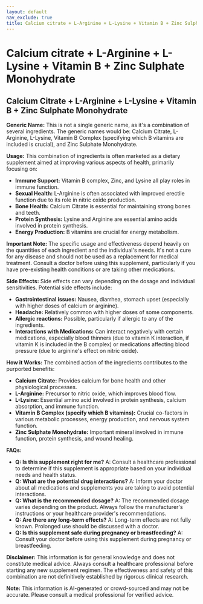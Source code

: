```yaml
---
layout: default
nav_exclude: true
title: Calcium citrate + L-Arginine + L-Lysine + Vitamin B + Zinc Sulphate Monohydrate
---
```


# Calcium citrate + L-Arginine + L-Lysine + Vitamin B + Zinc Sulphate Monohydrate

## Calcium Citrate + L-Arginine + L-Lysine + Vitamin B + Zinc Sulphate Monohydrate

**Generic Name:**  This is not a single generic name, as it's a combination of several ingredients.  The generic names would be: Calcium Citrate, L-Arginine, L-Lysine, Vitamin B Complex (specifying which B vitamins are included is crucial), and Zinc Sulphate Monohydrate.

**Usage:** This combination of ingredients is often marketed as a dietary supplement aimed at improving various aspects of health, primarily focusing on:

* **Immune Support:** Vitamin B complex, Zinc, and Lysine all play roles in immune function.
* **Sexual Health:** L-Arginine is often associated with improved erectile function due to its role in nitric oxide production.
* **Bone Health:** Calcium Citrate is essential for maintaining strong bones and teeth.
* **Protein Synthesis:**  Lysine and Arginine are essential amino acids involved in protein synthesis.  
* **Energy Production:**  B vitamins are crucial for energy metabolism.


**Important Note:**  The specific usage and effectiveness depend heavily on the quantities of each ingredient and the individual's needs.  It's not a cure for any disease and should not be used as a replacement for medical treatment.  Consult a doctor before using this supplement, particularly if you have pre-existing health conditions or are taking other medications.

**Side Effects:** Side effects can vary depending on the dosage and individual sensitivities. Potential side effects include:

* **Gastrointestinal issues:** Nausea, diarrhea, stomach upset (especially with higher doses of calcium or arginine).
* **Headache:**  Relatively common with higher doses of some components.
* **Allergic reactions:** Possible, particularly if allergic to any of the ingredients.
* **Interactions with Medications:** Can interact negatively with certain medications, especially blood thinners (due to vitamin K interaction, if vitamin K is included in the B complex) or medications affecting blood pressure (due to arginine's effect on nitric oxide).


**How it Works:** The combined action of the ingredients contributes to the purported benefits:

* **Calcium Citrate:** Provides calcium for bone health and other physiological processes.
* **L-Arginine:** Precursor to nitric oxide, which improves blood flow.
* **L-Lysine:** Essential amino acid involved in protein synthesis, calcium absorption, and immune function.
* **Vitamin B Complex (specify which B vitamins):**  Crucial co-factors in various metabolic processes, energy production, and nervous system function.
* **Zinc Sulphate Monohydrate:** Important mineral involved in immune function, protein synthesis, and wound healing.

**FAQs:**

* **Q: Is this supplement right for me?** A:  Consult a healthcare professional to determine if this supplement is appropriate based on your individual needs and health status.
* **Q: What are the potential drug interactions?** A:  Inform your doctor about all medications and supplements you are taking to avoid potential interactions.
* **Q:  What is the recommended dosage?** A: The recommended dosage varies depending on the product.  Always follow the manufacturer's instructions or your healthcare provider's recommendations.
* **Q:  Are there any long-term effects?** A:  Long-term effects are not fully known.  Prolonged use should be discussed with a doctor.
* **Q: Is this supplement safe during pregnancy or breastfeeding?** A: Consult your doctor before using this supplement during pregnancy or breastfeeding.


**Disclaimer:** This information is for general knowledge and does not constitute medical advice. Always consult a healthcare professional before starting any new supplement regimen.  The effectiveness and safety of this combination are not definitively established by rigorous clinical research.


**Note:** This information is AI-generated or crowd-sourced and may not be accurate. Please consult a medical professional for verified advice.